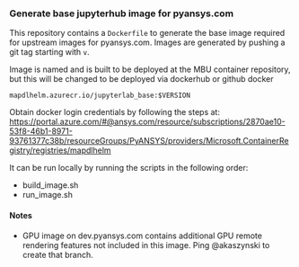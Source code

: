 ### Generate base jupyterhub image for pyansys.com

This repository contains a `Dockerfile` to generate the base image
required for upstream images for pyansys.com.  Images are generated by
pushing a git tag starting with `v`.

Image is named and is built to be deployed at the MBU container
repository, but this will be changed to be deployed via dockerhub or
github docker

```
mapdlhelm.azurecr.io/jupyterlab_base:$VERSION
```

Obtain docker login credentials by following the steps at:
https://portal.azure.com/#@ansys.com/resource/subscriptions/2870ae10-53f8-46b1-8971-93761377c38b/resourceGroups/PyANSYS/providers/Microsoft.ContainerRegistry/registries/mapdlhelm

It can be run locally by running the scripts in the following order:

- build_image.sh
- run_image.sh

#### Notes
 - GPU image on dev.pyansys.com contains additional GPU remote
   rendering features not included in this image.  Ping @akaszynski to
   create that branch.
